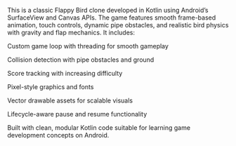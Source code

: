 This is a classic Flappy Bird clone developed in Kotlin using Android’s SurfaceView and Canvas APIs. The game features smooth frame-based animation, touch controls, dynamic pipe obstacles, and realistic bird physics with gravity and flap mechanics. It includes:

Custom game loop with threading for smooth gameplay

Collision detection with pipe obstacles and ground

Score tracking with increasing difficulty

Pixel-style graphics and fonts

Vector drawable assets for scalable visuals

Lifecycle-aware pause and resume functionality

Built with clean, modular Kotlin code suitable for learning game development concepts on Android.
